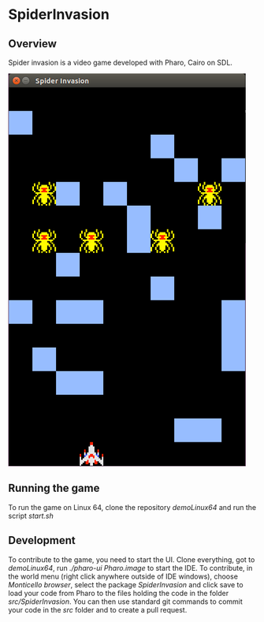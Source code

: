 # SpiderInvasion

## Overview

Spider invasion is a video game developed with Pharo, Cairo on SDL. 

![Picture of the game](game.png)

## Running the game

To run the game on Linux 64, clone the repository *demoLinux64* and run the script *start.sh*

## Development

To contribute to the game, you need to start the UI. Clone everything, got to *demoLinux64*, run *./pharo-ui Pharo.image* to start the IDE. To contribute, in the world menu (right click anywhere outside of IDE windows), choose *Monticello browser*, select the package *SpiderInvasion* and click save to load your code from Pharo to the files holding the code in the folder *src/SpiderInvasion*. You can then use standard git commands to commit your code in the *src* folder and to create a pull request.
